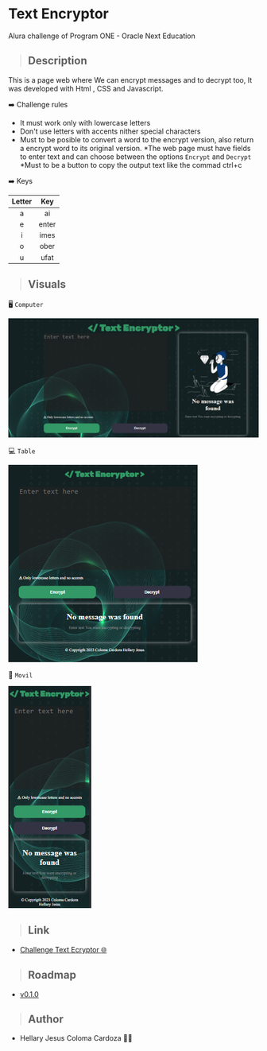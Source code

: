 # Text Encryptor 
Alura challenge of Program ONE - Oracle Next Education

> ## **Description** 
This is a page web where We can encrypt messages and to decrypt too, It was developed with Html , CSS and Javascript.

:arrow_right: Challenge rules 
* It must work only with lowercase letters
* Don't use letters with accents nither special characters
* Must to be posible to convert a word to the encrypt version, also return a encrypt word to its original version.
*The web page must have fields to enter text and can choose between the options `Encrypt` and `Decrypt`
*Must to be a button to copy the output text like the commad ctrl+c 

:arrow_right: Keys

| Letter | Key  |
|:------:|:----:|
| a      | ai   |
| e      | enter|
| i      | imes |
| o      | ober |
| u      | ufat |



> ## **Visuals**
:desktop_computer: `Computer`

![Computer](img/webPageDesktop.png)

:computer: `Table`

![Table](img/webPageTable.png)

:iphone: `Movil`

![Movil](img/webPageMovil.png)

> ## **Link**
* [Challenge Text Ecryptor :globe_with_meridians:](https://jesus-colomacardoza.github.io/challengeAluraTextEncryptor/)

> ## **Roadmap**
* [v0.1.0](https://github.com/Jesus-ColomaCardoza/challengeAluraTextEncryptor/tags)

> ## **Author**
* Hellary Jesus Coloma Cardoza  :man_technologist:

